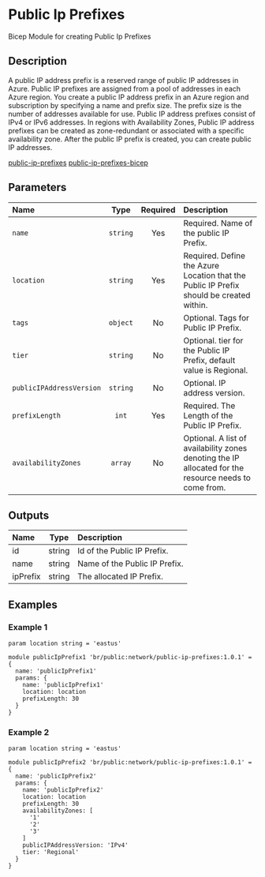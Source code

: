 # Public Ip Prefixes

Bicep Module for creating Public Ip Prefixes

## Description

A public IP address prefix is a reserved range of public IP addresses in Azure. Public IP prefixes are assigned from a pool of addresses in each Azure region. You create a public IP address prefix in an Azure region and subscription by specifying a name and prefix size. The prefix size is the number of addresses available for use. Public IP address prefixes consist of IPv4 or IPv6 addresses. In regions with Availability Zones, Public IP address prefixes can be created as zone-redundant or associated with a specific availability zone. After the public IP prefix is created, you can create public IP addresses.

[public-ip-prefixes](https://learn.microsoft.com/en-us/azure/virtual-network/ip-services/public-ip-address-prefix)
[public-ip-prefixes-bicep](https://learn.microsoft.com/en-us/azure/templates/microsoft.network/publicipprefixes?pivots=deployment-language-bicep)

## Parameters

| Name                     | Type     | Required | Description                                                                                           |
| :----------------------- | :------: | :------: | :---------------------------------------------------------------------------------------------------- |
| `name`                   | `string` | Yes      | Required. Name of the public IP Prefix.                                                               |
| `location`               | `string` | Yes      | Required. Define the Azure Location that the Public IP Prefix should be created within.               |
| `tags`                   | `object` | No       | Optional. Tags for Public IP Prefix.                                                                  |
| `tier`                   | `string` | No       | Optional. tier for the Public IP Prefix, default value is Regional.                                   |
| `publicIPAddressVersion` | `string` | No       | Optional. IP address version.                                                                         |
| `prefixLength`           | `int`    | Yes      | Required. The Length of the Public IP Prefix.                                                         |
| `availabilityZones`      | `array`  | No       | Optional. A list of availability zones denoting the IP allocated for the resource needs to come from. |

## Outputs

| Name     | Type   | Description                   |
| :------- | :----: | :---------------------------- |
| id       | string | Id of the Public IP Prefix.   |
| name     | string | Name of the Public IP Prefix. |
| ipPrefix | string | The allocated IP Prefix.      |

## Examples

### Example 1

```bicep
param location string = 'eastus'

module publicIpPrefix1 'br/public:network/public-ip-prefixes:1.0.1' = {
  name: 'publicIpPrefix1'
  params: {
    name: 'publicIpPrefix1'
    location: location
    prefixLength: 30
  }
}
```

### Example 2

```bicep
param location string = 'eastus'

module publicIpPrefix2 'br/public:network/public-ip-prefixes:1.0.1' = {
  name: 'publicIpPrefix2'
  params: {
    name: 'publicIpPrefix2'
    location: location
    prefixLength: 30
    availabilityZones: [
      '1'
      '2'
      '3'
    ]
    publicIPAddressVersion: 'IPv4'
    tier: 'Regional'
  }
}
```
